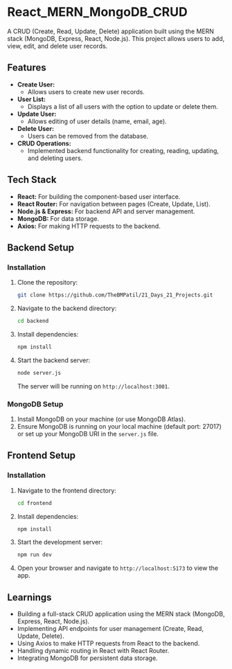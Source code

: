 
# React_MERN_MongoDB_CRUD

A CRUD (Create, Read, Update, Delete) application built using the MERN stack (MongoDB, Express, React, Node.js). This project allows users to add, view, edit, and delete user records.

## Features
- **Create User:** 
  - Allows users to create new user records.
- **User List:** 
  - Displays a list of all users with the option to update or delete them.
- **Update User:** 
  - Allows editing of user details (name, email, age).
- **Delete User:** 
  - Users can be removed from the database.
- **CRUD Operations:** 
  - Implemented backend functionality for creating, reading, updating, and deleting users.
  
## Tech Stack
- **React:** For building the component-based user interface.
- **React Router:** For navigation between pages (Create, Update, List).
- **Node.js & Express:** For backend API and server management.
- **MongoDB:** For data storage.
- **Axios:** For making HTTP requests to the backend.

## Backend Setup

### Installation
1. Clone the repository:
   ```bash
   git clone https://github.com/TheBMPatil/21_Days_21_Projects.git
   ```
2. Navigate to the backend directory:
   ```bash
   cd backend
   ```
3. Install dependencies:
   ```bash
   npm install
   ```
4. Start the backend server:
   ```bash
   node server.js
   ```
   The server will be running on `http://localhost:3001`.

### MongoDB Setup
1. Install MongoDB on your machine (or use MongoDB Atlas).
2. Ensure MongoDB is running on your local machine (default port: 27017) or set up your MongoDB URI in the `server.js` file.

## Frontend Setup

### Installation
1. Navigate to the frontend directory:
   ```bash
   cd frontend
   ```
2. Install dependencies:
   ```bash
   npm install
   ```
3. Start the development server:
   ```bash
   npm run dev
   ```
4. Open your browser and navigate to `http://localhost:5173` to view the app.

## Learnings
- Building a full-stack CRUD application using the MERN stack (MongoDB, Express, React, Node.js).
- Implementing API endpoints for user management (Create, Read, Update, Delete).
- Using Axios to make HTTP requests from React to the backend.
- Handling dynamic routing in React with React Router.
- Integrating MongoDB for persistent data storage.
